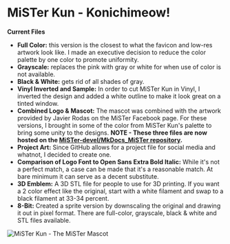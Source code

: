 # MiSTer Kun - Konichimeow!

**Current Files**
- **Full Color:** this version is the closest to what the favicon and low-res artwork look like.  I made an executive decision to reduce the color palette by one color to promote uniformity.
- **Grayscale:** replaces the pink with gray or white for when use of color is not available.
- **Black & White:** gets rid of all shades of gray.  
- **Vinyl Inverted and Sample:** In order to cut MiSTer Kun in Vinyl, I inverted the design and added a white outline to make it look great on a tinted window.
- **Combined Logo & Mascot:** The mascot was combined with the artwork provided by Javier Rodas on the MiSTer Facebook page.  For these versions, I brought in some of the color from MiSTer Kun's palette to bring some unity to the designs. **NOTE - These three files are now hosted on the [MiSTer-devel/MkDocs_MiSTer repository](https://github.com/MiSTer-devel/MkDocs_MiSTer/tree/main/docs/assets).**
- **Project Art:** Since GitHub allows for a project file for social media and whatnot, I decided to create one.
- **Comparison of Logo Font to Open Sans Extra Bold Italic:** While it's not a perfect match, a case can be made that it's a reasonable match. At bare minimum it can serve as a decent substitute.
- **3D Emblem:** A 3D STL file for people to use for 3D printing.  If you want a 2 color effect like the original, start with a white filament and swap to a black filament at 33-34 percent.
- **8-Bit:** Created a sprite version by downscaling the original and drawing it out in pixel format.  There are full-color, grayscale, black & white and STL files available.

![MiSTer Kun - The MiSTer Mascot](https://raw.githubusercontent.com/baxysquare/mister_kun/1b59a559a49ab65617256a01b8359e2c2e48ebc2/mister_kun_project_art.svg)
